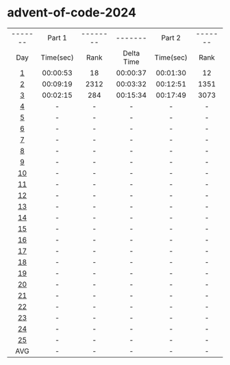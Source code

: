 # advent-of-code-2024

<table>
    <tr>
        <td align="center">-------</td>
        <td align="center">Part 1</td>
        <td align="center">--------</td>
        <td align="center">-------</td>
        <td align="center">Part 2</td>
        <td align="center">-------</td>
    </tr>
    <tr>
        <td align="center">Day</td>
        <td align="center">Time(sec)</td>
        <td align="center">Rank</td>
        <td align="center">Delta Time</td>
        <td align="center">Time(sec)</td>
        <td align="center">Rank</td>
    </tr>
    <tr>
        <td align="center"><a href="https://github.com/31b4/advent-of-code-2024/blob/main/day01">1</a></td>
        <td align="center">00:00:53</td>
        <td align="center">18</td>
        <td align="center">00:00:37</td>
        <td align="center">00:01:30</td>
        <td align="center">12</td>
    </tr>
    <tr>
        <td align="center"><a href="https://github.com/31b4/advent-of-code-2024/blob/main/day02">2</a></td>
        <td align="center">00:09:19</td>
        <td align="center">2312</td>
        <td align="center">00:03:32</td>
        <td align="center">00:12:51</td>
        <td align="center">1351</td>
    </tr>
    <tr>
        <td align="center"><a href="https://github.com/31b4/advent-of-code-2024/blob/main/day03">3</a></td>
        <td align="center">00:02:15</td>
        <td align="center">284</td>
        <td align="center">00:15:34</td>
        <td align="center">00:17:49</td>
        <td align="center">3073</td>
    </tr>
    <tr>
        <td align="center"><a href="https://github.com/31b4/advent-of-code-2024/blob/main/day04">4</a></td>
        <td align="center">-</td>
        <td align="center">-</td>
        <td align="center">-</td>
        <td align="center">-</td>
        <td align="center">-</td>
    </tr>
    <tr>
        <td align="center"><a href="https://github.com/31b4/advent-of-code-2024/blob/main/day05">5</a></td>
        <td align="center">-</td>
        <td align="center">-</td>
        <td align="center">-</td>
        <td align="center">-</td>
        <td align="center">-</td>
    </tr>
    <tr>
        <td align="center"><a href="https://github.com/31b4/advent-of-code-2024/blob/main/day06">6</a></td>
        <td align="center">-</td>
        <td align="center">-</td>
        <td align="center">-</td>
        <td align="center">-</td>
        <td align="center">-</td>
    </tr>
    <tr>
        <td align="center"><a href="https://github.com/31b4/advent-of-code-2024/blob/main/day07">7</a></td>
        <td align="center">-</td>
        <td align="center">-</td>
        <td align="center">-</td>
        <td align="center">-</td>
        <td align="center">-</td>
    </tr>
    <tr>
        <td align="center"><a href="https://github.com/31b4/advent-of-code-2024/blob/main/day08">8</a></td>
        <td align="center">-</td>
        <td align="center">-</td>
        <td align="center">-</td>
        <td align="center">-</td>
        <td align="center">-</td>
    </tr>
    <tr>
        <td align="center"><a href="https://github.com/31b4/advent-of-code-2024/blob/main/day09">9</a></td>
        <td align="center">-</td>
        <td align="center">-</td>
        <td align="center">-</td>
        <td align="center">-</td>
        <td align="center">-</td>
    </tr>
    <tr>
        <td align="center"><a href="https://github.com/31b4/advent-of-code-2024/blob/main/day10">10</a></td>
        <td align="center">-</td>
        <td align="center">-</td>
        <td align="center">-</td>
        <td align="center">-</td>
        <td align="center">-</td>
    </tr>
    <tr>
        <td align="center"><a href="https://github.com/31b4/advent-of-code-2024/blob/main/day11">11</a></td>
        <td align="center">-</td>
        <td align="center">-</td>
        <td align="center">-</td>
        <td align="center">-</td>
        <td align="center">-</td>
    </tr>
    <tr>
       <td align="center"><a href="https://github.com/31b4/advent-of-code-2024/blob/main/day12">12</a></td>
        <td align="center">-</td>
        <td align="center">-</td>
        <td align="center">-</td>
        <td align="center">-</td>
        <td align="center">-</td>
    </tr>
    <tr>
        <td align="center"><a href="https://github.com/31b4/advent-of-code-2024/blob/main/day13">13</a></td>
        <td align="center">-</td>
        <td align="center">-</td>
        <td align="center">-</td>
        <td align="center">-</td>
        <td align="center">-</td>
    </tr>
    <tr>
        <td align="center"><a href="https://github.com/31b4/advent-of-code-2024/blob/main/day14">14</a></td>
        <td align="center">-</td>
        <td align="center">-</td>
        <td align="center">-</td>
        <td align="center">-</td>
        <td align="center">-</td>
    </tr>
    <tr>
        <td align="center"><a href="https://github.com/31b4/advent-of-code-2024/blob/main/day15">15</a></td>
        <td align="center">-</td>
        <td align="center">-</td>
        <td align="center">-</td>
        <td align="center">-</td>
        <td align="center">-</td>
    </tr>
    <tr>
        <td align="center"><a href="https://github.com/31b4/advent-of-code-2024/blob/main/day16">16</a></td>
        <td align="center">-</td>
        <td align="center">-</td>
        <td align="center">-</td>
        <td align="center">-</td>
        <td align="center">-</td>
    </tr>
    <tr>
        <td align="center"><a href="https://github.com/31b4/advent-of-code-2024/blob/main/day17">17</a></td>
        <td align="center">-</td>
        <td align="center">-</td>
        <td align="center">-</td>
        <td align="center">-</td>
        <td align="center">-</td>
    </tr>
    <tr>
        <td align="center"><a href="https://github.com/31b4/advent-of-code-2024/blob/main/day18">18</a></td>
        <td align="center">-</td>
        <td align="center">-</td>
        <td align="center">-</td>
        <td align="center">-</td>
        <td align="center">-</td>
    </tr>
    <tr>
        <td align="center"><a href="https://github.com/31b4/advent-of-code-2024/blob/main/day19">19</a></td>
        <td align="center">-</td>
        <td align="center">-</td>
        <td align="center">-</td>
        <td align="center">-</td>
        <td align="center">-</td>
    </tr>
    <tr>
        <td align="center"><a href="https://github.com/31b4/advent-of-code-2024/blob/main/day20">20</a></td>
        <td align="center">-</td>
        <td align="center">-</td>
        <td align="center">-</td>
        <td align="center">-</td>
        <td align="center">-</td>
    </tr>
    <tr>
        <td align="center"><a href="https://github.com/31b4/advent-of-code-2024/blob/main/day21">21</a></td>
        <td align="center">-</td>
        <td align="center">-</td>
        <td align="center">-</td>
        <td align="center">-</td>
        <td align="center">-</td>
    </tr>
    <tr>
        <td align="center"><a href="https://github.com/31b4/advent-of-code-2024/blob/main/day22">22</a></td>
        <td align="center">-</td>
        <td align="center">-</td>
        <td align="center">-</td>
        <td align="center">-</td>
        <td align="center">-</td>
    </tr>
    <tr>
        <td align="center"><a href="https://github.com/31b4/advent-of-code-2024/blob/main/day23">23</a></td>
        <td align="center">-</td>
        <td align="center">-</td>
        <td align="center">-</td>
        <td align="center">-</td>
        <td align="center">-</td>
    </tr>
    <tr>
        <td align="center"><a href="https://github.com/31b4/advent-of-code-2024/blob/main/day24">24</a></td>
        <td align="center">-</td>
        <td align="center">-</td>
        <td align="center">-</td>
        <td align="center">-</td>
        <td align="center">-</td>
    </tr>
    <tr>
        <td align="center"><a href="https://github.com/31b4/advent-of-code-2024/blob/main/day25">25</a></td>
        <td align="center">-</td>
        <td align="center">-</td>
        <td align="center">-</td>
        <td align="center">-</td>
        <td align="center">-</td>
    </tr>
    <tr>
        <td align="center">AVG</td>
        <td align="center">-</td>
        <td align="center">-</td>
        <td align="center">-</td>
        <td align="center">-</td>
        <td align="center">-</td>
    </tr>

</table>
